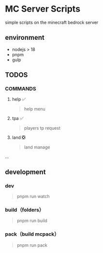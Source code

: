 # MC Server Scripts

simple scripts on the minecraft bedrock server

## environment

- nodejs > 18
- pnpm
- gulp

## TODOS

### COMMANDS

1. help ✅

   > help menu

2. tpa ✅

   > players tp request

3. land ❎

   > land manage

...

## development

### dev

> pnpm run watch

### build（folders）

> pnpm run build

### pack（build mcpack）

> pnpm run pack
